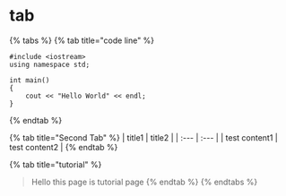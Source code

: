 # tab

{% tabs %}
{% tab title="code line" %}
```text
#include <iostream>
using namespace std;

int main()
{
    cout << "Hello World" << endl;
}
```
{% endtab %}

{% tab title="Second Tab" %}
| title1 | title2 |
| :--- | :--- |
| test content1 | test content2 |
{% endtab %}

{% tab title="tutorial" %}
> Hello this page is tutorial page
{% endtab %}
{% endtabs %}

